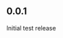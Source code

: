 <!-- https://developers.home-assistant.io/docs/add-ons/presentation#keeping-a-changelog -->

## 0.0.1

Initial test release
